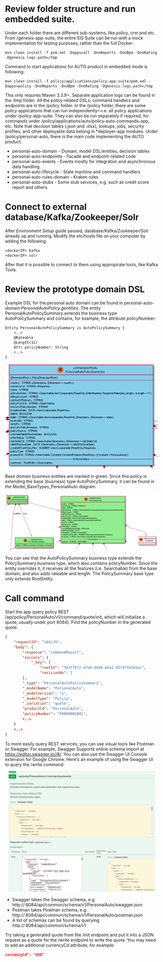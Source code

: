 # Review folder structure and run embedded suite.

Under each folder there are different sub-systems, like policy, crm and etc. 
From /genesis-app-suite, the entire EIS Suite can be run with a mock implementation for testing purposes, rather than the full Docker:

```
mvn clean install -f pom.xml -Dapps=all -DnoReports -DnoBpm -DnoRating -Dgenesis.logs.path=/tmp
```

Command to start applications for AUTO product in embedded mode is following:

```
mvn clean install -f policy/applications/policy-app-suite/pom.xml -Dapps=policy -DnoReports -DnoBpm -DnoRating -Dgenesis.logs.path=/tmp
```

This only requires Maven 3.3.9+. Separate application logs can be found in the /tmp folder.
All the policy-related DSLs, command handlers and endpoints are in the /policy folder.
In the /policy folder, there are some policy applications that can run independently—i.e. all policy applications under 
/policy-app-suite. They can also be run separately if required, for commands under /policy/applications/auto/policy-auto-commands-app, 
etc. Note that decision tables (.json and .xlsx), lookups, jobs, security profiles, and other deployable data belong in *deployer-app modules.
Under /policy/personal-auto, there is the main code implementing the AUTO product:

* personal-auto-domain - Domain, model DSL/entities, decision tables
* personal-auto-endpoints - Facade and endpoint-related code
* personal-auto-events - Events mostly for integration and asynchronous data handling
* personal-auto-lifecycle - State machine and command handlers
* personal-auto-rules-domain - Kraken rules
* personal-auto-stubs - Some stub services, e.g. such as credit score report and others

# Connect to external database/Kafka/Zookeeper/Solr

After _Environment Setup_ guide passed, database/Kafka/Zookeeper/Solr already up and running. 
Modify the etc/hosts file on your computer by adding the following:

```
<dockerIP> kafka
<dockerIP> solr
```

After that it is possible to connect to them using appropirate tools, like Kafka Tools.

# Review the prototype domain DSL

Example DSL for the personal auto domain can be found in personal-auto-domain _PersonalAutoPolicy.gentities_.
The entity PersonalAutoPolicySummary extends the business type AutoPolicySummary and contains, for example, the attribute policyNumber:

```
Entity PersonalAutoPolicySummary is AutoPolicySummary {
    <..>
    @Rateable
    @Length(11)
    Attr policyNumber: String
    <..>
}
```

![domainstructureexample](images/domainstructureexample.png)

Base domain business entities are marked in green. Since this policy is extending the base (business) type AutoPolicySummary, it can be found in the Model_BaseTypes_PersonalAuto diagram.

![basedomainbusinessentityexample](images/basedomainbusinessentityexample.png)

You can see that the AutoPolicySummary business type extends the PolicySummary business type, which also contains policyNumber. Since the entity overrides it, it receives all the features (i.e. Searchable) from the base domain, and also adds rateable and length.
The PolicySummary base type only extends RootEntity.

# Call command
Start the app query policy REST /api/policy/PersonalAuto/v1/command/quote/init, which will initialize a quote, usually under port 8084). Find the policyNumber in the generated quote:

```json
{
    "requestId": "ubXiJU",
    "body": {
        "response": "commandResult",
        "success": {
            "_key": {
                "rootId": "7b37f672-d7eb-4696-b6a1-d5f47fe5b5ac",
                "revisionNo": 1
        },
        "_type": "PersonalAutoPolicySummary",
        "_modelName": "PersonalAuto",
        "_modelVersion": "1",
        "_modelType": "Policy",
        "_variation": "quote",
        "productCd": "PersonalAuto",
        "policyNumber": "P0000001001",
        <..>
    }
    <..>
}
```

To more easily query REST services, you can use visual tools like Postman or Swagger. For example, Swagger Supports online schema import at https://editor.swagger.io//#/.
You can also use the Swagger UI Console extension for Google Chrome.
Here's an example of using the Swagger UI to query the /write command:

![swaggeruiexamplepng](images/swaggeruiexamplepng.png)

* Swagger takes the Swagger schema, e.g. http://<dockerIP>:8084/api/common/schema/v1/PersonalAuto/swagger.json
* Postman takes Postman schema, e.g. http://<dockerIP>:8084/api/common/schema/v1/PersonalAuto/postman.json 
* A list of schemas can be found by querying http://<dockerIP>:8084/api/common/schema/v1


Try taking a generated quote from the /init endpoint and put it into a JSON request as a quote for the /write endpoint to write the quote. You may need to add an additional currencyCd attribute, for example:
```json
currencyCd": "USD"
```